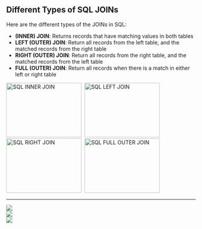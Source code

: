 <h2>Different Types of SQL JOINs</h2>
<p>Here are the different types of the JOINs in SQL:</p>
<ul>
  <li><b>(INNER) JOIN</b>: Returns records that have matching values in both tables</li>
  <li><b>LEFT (OUTER) JOIN</b>: Return all records from the left table, and the matched records from the right table</li>
  <li><b>RIGHT (OUTER) JOIN</b>: Return all records from the right table, and the matched 
  records from the left table</li>
  <li><b>FULL (OUTER) JOIN</b>: Return all records when there is a match in either left 
  or right table</li>
</ul>


<p>
<img alt="SQL INNER JOIN" height="145" src="https://www.w3schools.com/sql/img_innerjoin.gif" width="200">&nbsp;
<img alt="SQL LEFT JOIN" height="145" src="https://www.w3schools.com/sql/img_leftjoin.gif" width="200">&nbsp;
<img alt="SQL RIGHT JOIN" height="145" src="https://www.w3schools.com/sql/img_rightjoin.gif" width="200">&nbsp;
<img alt="SQL FULL OUTER JOIN" height="145" src="https://www.w3schools.com/sql/img_fulljoin.gif" width="200">
</p>

<hr>


<p>
<img src="https://i.gyazo.com/4a96c37f10dca7991247a5a9ce2e2557.png" ><br>
<img  src="https://i.gyazo.com/c409226918e3ca0543e94c7a61fa8d1d.png" ><br>
<img  src="https://i.gyazo.com/9d4f45fe1a88f73ff80a11f36eeb76db.png"><br>
</p>
